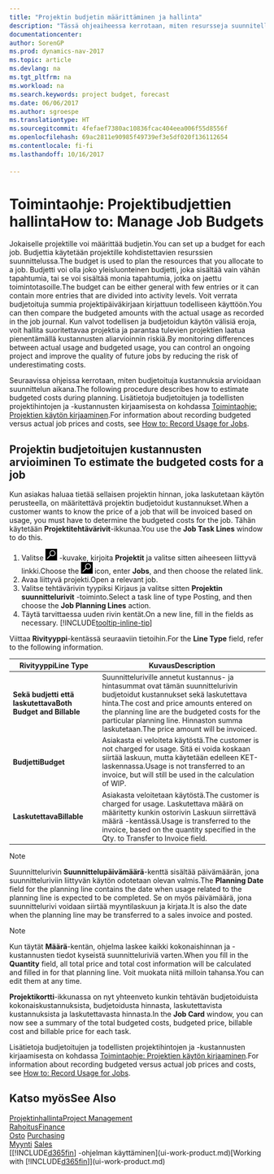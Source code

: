 ```yaml
---
title: "Projektin budjetin määrittäminen ja hallinta"
description: "Tässä ohjeaiheessa kerrotaan, miten resursseja suunnitellaan ja ennakoidaan sekä miten projektin kustannukset määritetään kullekin projektille."
documentationcenter: 
author: SorenGP
ms.prod: dynamics-nav-2017
ms.topic: article
ms.devlang: na
ms.tgt_pltfrm: na
ms.workload: na
ms.search.keywords: project budget, forecast
ms.date: 06/06/2017
ms.author: sgroespe
ms.translationtype: HT
ms.sourcegitcommit: 4fefaef7380ac10836fcac404eea006f55d8556f
ms.openlocfilehash: 69ac2811e90985f49739ef3e5df020f136112654
ms.contentlocale: fi-fi
ms.lasthandoff: 10/16/2017

---
```

# <a name="how-to-manage-job-budgets"></a><span data-ttu-id="44f0d-103">Toimintaohje: Projektibudjettien hallinta</span><span class="sxs-lookup"><span data-stu-id="44f0d-103">How to: Manage Job Budgets</span></span>
<span data-ttu-id="44f0d-104">Jokaiselle projektille voi määrittää budjetin.</span><span class="sxs-lookup"><span data-stu-id="44f0d-104">You can set up a budget for each job.</span></span> <span data-ttu-id="44f0d-105">Budjettia käytetään projektille kohdistettavien resurssien suunnittelussa.</span><span class="sxs-lookup"><span data-stu-id="44f0d-105">The budget is used to plan the resources that you allocate to a job.</span></span> <span data-ttu-id="44f0d-106">Budjetti voi olla joko yleisluonteinen budjetti, joka sisältää vain vähän tapahtumia, tai se voi sisältää monia tapahtumia, jotka on jaettu toimintotasoille.</span><span class="sxs-lookup"><span data-stu-id="44f0d-106">The budget can be either general with few entries or it can contain more entries that are divided into activity levels.</span></span> <span data-ttu-id="44f0d-107">Voit verrata budjetoituja summia projektipäiväkirjaan kirjattuun todelliseen käyttöön.</span><span class="sxs-lookup"><span data-stu-id="44f0d-107">You can then compare the budgeted amounts with the actual usage as recorded in the job journal.</span></span> <span data-ttu-id="44f0d-108">Kun valvot todellisen ja budjetoidun käytön välisiä eroja, voit hallita suoritettavaa projektia ja parantaa tulevien projektien laatua pienentämällä kustannusten aliarvioinnin riskiä.</span><span class="sxs-lookup"><span data-stu-id="44f0d-108">By monitoring differences between actual usage and budgeted usage, you can control an ongoing project and improve the quality of future jobs by reducing the risk of underestimating costs.</span></span>

<span data-ttu-id="44f0d-109">Seuraavissa ohjeissa kerrotaan, miten budjetoituja kustannuksia arvioidaan suunnittelun aikana.</span><span class="sxs-lookup"><span data-stu-id="44f0d-109">The following procedure describes how to estimate budgeted costs during planning.</span></span> <span data-ttu-id="44f0d-110">Lisätietoja budjetoitujen ja todellisten projektihintojen ja -kustannusten kirjaamisesta on kohdassa [Toimintaohje: Projektien käytön kirjaaminen](projects-how-record-job-usage.md).</span><span class="sxs-lookup"><span data-stu-id="44f0d-110">For information about recording budgeted versus actual job prices and costs, see [How to: Record Usage for Jobs](projects-how-record-job-usage.md).</span></span>  

## <span data-ttu-id="44f0d-111"><a name="JobBudgetCosts"></a> Projektin budjetoitujen kustannusten arvioiminen</span><span class="sxs-lookup"><span data-stu-id="44f0d-111"><a name="JobBudgetCosts"></a> To estimate the budgeted costs for a job</span></span>
<span data-ttu-id="44f0d-112">Kun asiakas haluaa tietää sellaisen projektin hinnan, joka laskutetaan käytön perusteella, on määritettävä projektin budjetoidut kustannukset.</span><span class="sxs-lookup"><span data-stu-id="44f0d-112">When a customer wants to know the price of a job that will be invoiced based on usage, you must have to determine the budgeted costs for the job.</span></span> <span data-ttu-id="44f0d-113">Tähän käytetään **Projektitehtävärivit**-ikkunaa.</span><span class="sxs-lookup"><span data-stu-id="44f0d-113">You use the **Job Task Lines** window to do this.</span></span>

1. <span data-ttu-id="44f0d-114">Valitse ![Etsi sivu tai raportti](media/ui-search/search_small.png "Etsi sivu tai raportti -kuvake") -kuvake, kirjoita **Projektit** ja valitse sitten aiheeseen liittyvä linkki.</span><span class="sxs-lookup"><span data-stu-id="44f0d-114">Choose the ![Search for Page or Report](media/ui-search/search_small.png "Search for Page or Report icon") icon, enter **Jobs**, and then choose the related link.</span></span>  
2. <span data-ttu-id="44f0d-115">Avaa liittyvä projekti.</span><span class="sxs-lookup"><span data-stu-id="44f0d-115">Open a relevant job.</span></span>
3. <span data-ttu-id="44f0d-116">Valitse tehtävärivin tyypiksi Kirjaus ja valitse sitten **Projektin suunnittelurivit** -toiminto.</span><span class="sxs-lookup"><span data-stu-id="44f0d-116">Select a task line of type Posting, and then choose the **Job Planning Lines** action.</span></span>
4. <span data-ttu-id="44f0d-117">Täytä tarvittaessa uuden rivin kentät.</span><span class="sxs-lookup"><span data-stu-id="44f0d-117">On a new line, fill in the fields as necessary.</span></span> [!INCLUDE[tooltip-inline-tip](includes/tooltip-inline-tip_md.md)]   

<span data-ttu-id="44f0d-118">Viittaa **Rivityyppi**-kentässä seuraaviin tietoihin.</span><span class="sxs-lookup"><span data-stu-id="44f0d-118">For the **Line Type** field, refer to the following information.</span></span>  

| <span data-ttu-id="44f0d-119">Rivityyppi</span><span class="sxs-lookup"><span data-stu-id="44f0d-119">Line Type</span></span> | <span data-ttu-id="44f0d-120">Kuvaus</span><span class="sxs-lookup"><span data-stu-id="44f0d-120">Description</span></span> |
| --- | --- |
| <span data-ttu-id="44f0d-121">**Sekä budjetti että laskutettava**</span><span class="sxs-lookup"><span data-stu-id="44f0d-121">**Both Budget and Billable**</span></span> |<span data-ttu-id="44f0d-122">Suunnitteluriville annetut kustannus- ja hintasummat ovat tämän suunnittelurivin budjetoidut kustannukset sekä laskutettava hinta.</span><span class="sxs-lookup"><span data-stu-id="44f0d-122">The cost and price amounts entered on the planning line are the budgeted costs for the particular planning line.</span></span> <span data-ttu-id="44f0d-123">Hinnaston summa laskutetaan.</span><span class="sxs-lookup"><span data-stu-id="44f0d-123">The price amount will be invoiced.</span></span> |
| <span data-ttu-id="44f0d-124">**Budjetti**</span><span class="sxs-lookup"><span data-stu-id="44f0d-124">**Budget**</span></span> |<span data-ttu-id="44f0d-125">Asiakasta ei veloiteta käytöstä.</span><span class="sxs-lookup"><span data-stu-id="44f0d-125">The customer is not charged for usage.</span></span> <span data-ttu-id="44f0d-126">Sitä ei voida koskaan siirtää laskuun, mutta käytetään edelleen KET-laskennassa.</span><span class="sxs-lookup"><span data-stu-id="44f0d-126">Usage is not transferred to an invoice, but will still be used in the calculation of WIP.</span></span> |
| <span data-ttu-id="44f0d-127">**Laskutettava**</span><span class="sxs-lookup"><span data-stu-id="44f0d-127">**Billable**</span></span> |<span data-ttu-id="44f0d-128">Asiakasta veloitetaan käytöstä.</span><span class="sxs-lookup"><span data-stu-id="44f0d-128">The customer is charged for usage.</span></span> <span data-ttu-id="44f0d-129">Laskutettava määrä on määritetty kunkin ostorivin Laskuun siirrettävä määrä -kentässä.</span><span class="sxs-lookup"><span data-stu-id="44f0d-129">Usage is transferred to the invoice, based on the quantity specified in the Qty. to Transfer to Invoice field.</span></span> |

> [!NOTE]  
>   <span data-ttu-id="44f0d-130">Suunnittelurivin **Suunnittelupäivämäärä**-kenttä sisältää päivämäärän, jona suunnitteluriviin liittyvän käytön odotetaan olevan valmis.</span><span class="sxs-lookup"><span data-stu-id="44f0d-130">The **Planning Date** field for the planning line contains the date when usage related to the planning line is expected to be completed.</span></span> <span data-ttu-id="44f0d-131">Se on myös päivämäärä, jona suunnittelurivi voidaan siirtää myyntilaskuun ja kirjata.</span><span class="sxs-lookup"><span data-stu-id="44f0d-131">It is also the date when the planning line may be transferred to a sales invoice and posted.</span></span>  

> [!NOTE]  
>   <span data-ttu-id="44f0d-132">Kun täytät **Määrä**-kentän, ohjelma laskee kaikki kokonaishinnan ja -kustannusten tiedot kyseistä suunnitteluriviä varten.</span><span class="sxs-lookup"><span data-stu-id="44f0d-132">When you fill in the **Quantity** field, all total price and total cost information will be calculated and filled in for that planning line.</span></span> <span data-ttu-id="44f0d-133">Voit muokata niitä milloin tahansa.</span><span class="sxs-lookup"><span data-stu-id="44f0d-133">You can edit them at any time.</span></span>

<span data-ttu-id="44f0d-134">**Projektikortti**-ikkunassa on nyt yhteenveto kunkin tehtävän budjetoiduista kokonaiskustannuksista, budjetoidusta hinnasta, laskutettavista kustannuksista ja laskutettavasta hinnasta.</span><span class="sxs-lookup"><span data-stu-id="44f0d-134">In the **Job Card** window, you can now see a summary of the total budgeted costs, budgeted price, billable cost and billable price for each task.</span></span>

<span data-ttu-id="44f0d-135">Lisätietoja budjetoitujen ja todellisten projektihintojen ja -kustannusten kirjaamisesta on kohdassa [Toimintaohje: Projektien käytön kirjaaminen](projects-how-record-job-usage.md).</span><span class="sxs-lookup"><span data-stu-id="44f0d-135">For information about recording budgeted versus actual job prices and costs, see [How to: Record Usage for Jobs](projects-how-record-job-usage.md).</span></span>

## <a name="see-also"></a><span data-ttu-id="44f0d-136">Katso myös</span><span class="sxs-lookup"><span data-stu-id="44f0d-136">See Also</span></span>
[<span data-ttu-id="44f0d-137">Projektinhallinta</span><span class="sxs-lookup"><span data-stu-id="44f0d-137">Project Management</span></span>](projects-manage-projects.md)  
[<span data-ttu-id="44f0d-138">Rahoitus</span><span class="sxs-lookup"><span data-stu-id="44f0d-138">Finance</span></span>](finance.md)  
<span data-ttu-id="44f0d-139">[Osto](purchasing-manage-purchasing.md)       </span><span class="sxs-lookup"><span data-stu-id="44f0d-139">[Purchasing](purchasing-manage-purchasing.md)       </span></span>  
<span data-ttu-id="44f0d-140">[Myynti](sales-manage-sales.md)    </span><span class="sxs-lookup"><span data-stu-id="44f0d-140">[Sales](sales-manage-sales.md)    </span></span>  
<span data-ttu-id="44f0d-141">[[!INCLUDE[d365fin](includes/d365fin_md.md)] -ohjelman käyttäminen](ui-work-product.md)</span><span class="sxs-lookup"><span data-stu-id="44f0d-141">[Working with [!INCLUDE[d365fin](includes/d365fin_md.md)]](ui-work-product.md)</span></span>  

